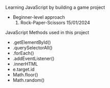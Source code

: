 Learning JavaScript by building a game project
- Beginner-level approach
  1. Rock-Paper-Scissors 15/01/2024

JavaScript Methods used in this project
- .getElementById()
- .querySelectorAll()
- .forEach()
- .addEventListener()
- .innerHTML
- e.target.id
- Math.floor()
- Math.random()
